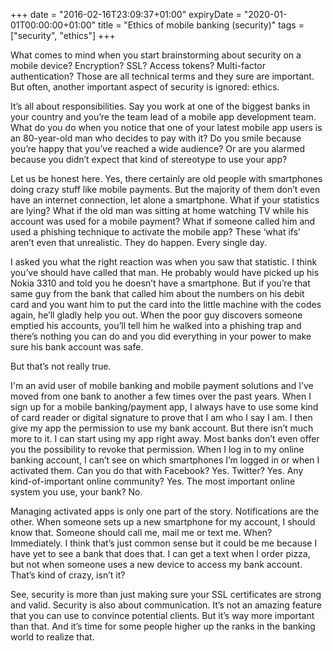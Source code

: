 +++
date = "2016-02-16T23:09:37+01:00"
expiryDate = "2020-01-01T00:00:00+01:00"
title = "Ethics of mobile banking (security)"
tags = ["security", "ethics"]
+++

What comes to mind when you start brainstorming about security on a mobile device? Encryption? SSL? Access tokens? Multi-factor authentication? Those are all technical terms and they sure are important. But often, another important aspect of security is ignored: ethics.

It’s all about responsibilities. Say you work at one of the biggest banks in your country and you’re the team lead of a mobile app development team. What do you do when you notice that one of your latest mobile app users is an 80-year-old man who decides to pay with it? Do you smile because you’re happy that you’ve reached a wide audience? Or are you alarmed because you didn’t expect that kind of stereotype to use your app?

Let us be honest here. Yes, there certainly are old people with smartphones doing crazy stuff like mobile payments. But the majority of them don’t even have an internet connection, let alone a smartphone. What if your statistics are lying? What if the old man was sitting at home watching TV while his account was used for a mobile payment? What if someone called him and used a phishing technique to activate the mobile app? These ‘what ifs’ aren’t even that unrealistic. They do happen. Every single day.

I asked you what the right reaction was when you saw that statistic. I think you’ve should have called that man. He probably would have picked up his Nokia 3310 and told you he doesn’t have a smartphone. But if you’re that same guy from the bank that called him about the numbers on his debit card and you want him to put the card into the little machine with the codes again, he’ll gladly help you out. When the poor guy discovers someone emptied his accounts, you’ll tell him he walked into a phishing trap and there’s nothing you can do and you did everything in your power to make sure his bank account was safe.

But that’s not really true.

I'm an avid user of mobile banking and mobile payment solutions and I’ve moved from one bank to another a few times over the past years. When I sign up for a mobile banking/payment app, I always have to use some kind of card reader or digital signature to prove that I am who I say I am.  I then give my app the permission to use my bank account. But there isn’t much more to it. I can start using my app right away. Most banks don’t even offer you the possibility to revoke that permission. When I log in to my online banking account, I can’t see on which smartphones I’m logged in or when I activated them. Can you do that with Facebook? Yes. Twitter? Yes. Any kind-of-important online community? Yes. The most important online system you use, your bank? No.

Managing activated apps is only one part of the story. Notifications are the other. When someone sets up a new smartphone for my account, I should know that. Someone should call me, mail me or text me. When? Immediately. I think that’s just common sense but it could be me because I have yet to see a bank that does that. I can get a text when I order pizza, but not when someone uses a new device to access my bank account. That’s kind of crazy, isn’t it?

See, security is more than just making sure your SSL certificates are strong and valid. Security is also about communication. It’s not an amazing feature that you can use to convince potential clients. But it’s way more important than that. And it’s time for some people higher up the ranks in the banking world to realize that.
